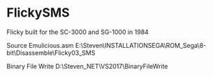 # FlickySMS
Flicky built for the SC-3000 and SG-1000 in 1984


Source
Emulicious.asm
E:\Steven\INSTALLATIONSEGA\ROM_Sega\8-bit\Disassemble\Flicky03_SMS


Binary File Write
D:\Steven\_NET\VS2017\BinaryFileWrite